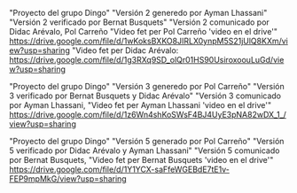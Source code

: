 "Proyecto del grupo Dingo"
"Versión 2 generedo por Ayman Lhassani"
"Versión 2 verificado por Bernat Busquets"
"Versión 2 comunicado por Didac Arévalo, Pol Carreño
"Video fet per Pol Carreño 'video en el drive'"
https://drive.google.com/file/d/1wKoksBXKO8JIRLX0ynpM5S21jUlQ8KXm/view?usp=sharing
"Video fet per Didac Arévalo:
https://drive.google.com/file/d/1g3RXq9SD_olQr01HS90UsiroxoouLuGd/view?usp=sharing

"Proyecto del grupo Dingo" "Versión 3 generedo por Pol Carreño" "Versión 3 verificado por Bernat Busquets y Didac Arévalo" "Versión 3 comunicado por Ayman Lhassani, "Video fet per Ayman Lhassani 'video en el drive'"
https://drive.google.com/file/d/1z6Wn4shKoSWsF4BJ4UyE3pNA82wDX_1_/view?usp=sharing

"Proyecto del grupo Dingo" "Versión 5 generado por Pol Carreño" "Versión 5 verificado por Didac Arévalo y Ayman Lhassani" "Versión 5 comunicado por  Bernat Busquets, "Video fet per Bernat Busquets 'video en el drive'" https://drive.google.com/file/d/1Y1YCX-saFfeWGEBdE7tE1v-FEP9mpMkG/view?usp=sharing
